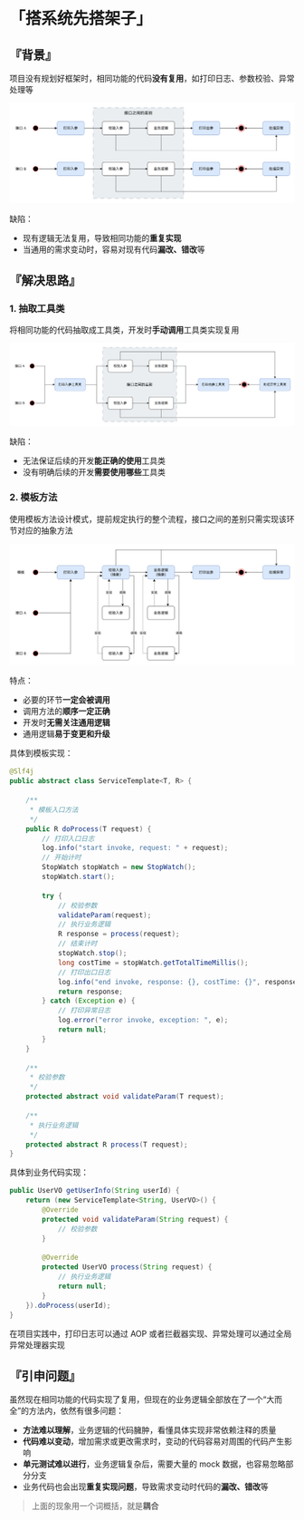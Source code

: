 # 「搭系统先搭架子」

## 『背景』

项目没有规划好框架时，相同功能的代码**没有复用**，如打印日志、参数校验、异常处理等

![原始代码](./img/1.搭系统先搭架子/原始代码.png)

缺陷：

- 现有逻辑无法复用，导致相同功能的**重复实现**
- 当通用的需求变动时，容易对现有代码**漏改、错改**等

## 『解决思路』

### 1. 抽取工具类

将相同功能的代码抽取成工具类，开发时**手动调用**工具类实现复用

![抽取工具类](./img/1.搭系统先搭架子/抽取工具类.png)

缺陷：

- 无法保证后续的开发**能正确的使用**工具类
- 没有明确后续的开发**需要使用哪些**工具类

### 2. 模板方法

使用模板方法设计模式，提前规定执行的整个流程，接口之间的差别只需实现该环节对应的抽象方法

![模板方法](./img/1.搭系统先搭架子/模板方法.png)

特点：

- 必要的环节**一定会被调用**
- 调用方法的**顺序一定正确**
- 开发时**无需关注通用逻辑**
- 通用逻辑**易于变更和升级**

具体到模板实现：

```java
@Slf4j
public abstract class ServiceTemplate<T, R> {

    /**
     * 模板入口方法
     */
    public R doProcess(T request) {
        // 打印入口日志
        log.info("start invoke, request: " + request);
        // 开始计时
        StopWatch stopWatch = new StopWatch();
        stopWatch.start();

        try {
            // 校验参数
            validateParam(request);
            // 执行业务逻辑
            R response = process(request);
            // 结束计时
            stopWatch.stop();
            long costTime = stopWatch.getTotalTimeMillis();
            // 打印出口日志
            log.info("end invoke, response: {}, costTime: {}", response, costTime);
            return response;
        } catch (Exception e) {
            // 打印异常日志
            log.error("error invoke, exception: ", e);
            return null;
        }
    }

    /**
     * 校验参数
     */
    protected abstract void validateParam(T request);

    /**
     * 执行业务逻辑
     */
    protected abstract R process(T request);
}
```

具体到业务代码实现：

```java
public UserVO getUserInfo(String userId) {
    return (new ServiceTemplate<String, UserVO>() {
        @Override
        protected void validateParam(String request) {
            // 校验参数
        }

        @Override
        protected UserVO process(String request) {
            // 执行业务逻辑
            return null;
        }
    }).doProcess(userId);
}
```

在项目实践中，打印日志可以通过 AOP 或者拦截器实现、异常处理可以通过全局异常处理器实现

## 『引申问题』

虽然现在相同功能的代码实现了复用，但现在的业务逻辑全部放在了一个“大而全”的方法内，依然有很多问题：

- **方法难以理解**，业务逻辑的代码臃肿，看懂具体实现非常依赖注释的质量
- **代码难以变动**，增加需求或更改需求时，变动的代码容易对周围的代码产生影响
- **单元测试难以进行**，业务逻辑复杂后，需要大量的 mock 数据，也容易忽略部分分支
- 业务代码也会出现**重复实现问题**，导致需求变动时代码的**漏改、错改**等

> 上面的现象用一个词概括，就是**耦合**

